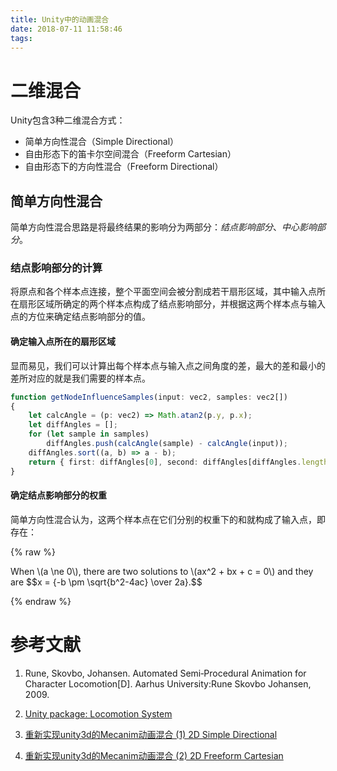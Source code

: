 ```yaml
---
title: Unity中的动画混合
date: 2018-07-11 11:58:46
tags:
---
```


# 二维混合

Unity包含3种二维混合方式：

* 简单方向性混合（Simple Directional）
* 自由形态下的笛卡尔空间混合（Freeform Cartesian）
* 自由形态下的方向性混合（Freeform Directional）

## 简单方向性混合

简单方向性混合思路是将最终结果的影响分为两部分：*结点影响部分*、*中心影响部分*。

### 结点影响部分的计算

将原点和各个样本点连接，整个平面空间会被分割成若干扇形区域，其中输入点所在扇形区域所确定的两个样本点构成了结点影响部分，并根据这两个样本点与输入点的方位来确定结点影响部分的值。

#### 确定输入点所在的扇形区域

显而易见，我们可以计算出每个样本点与输入点之间角度的差，最大的差和最小的差所对应的就是我们需要的样本点。

```ts
function getNodeInfluenceSamples(input: vec2, samples: vec2[])
{
    let calcAngle = (p: vec2) => Math.atan2(p.y, p.x);
    let diffAngles = [];
    for (let sample in samples)
        diffAngles.push(calcAngle(sample) - calcAngle(input));
    diffAngles.sort((a, b) => a - b);
    return { first: diffAngles[0], second: diffAngles[diffAngles.length - 1] };
}
```

#### 确定结点影响部分的权重

简单方向性混合认为，这两个样本点在它们分别的权重下的和就构成了输入点，即存在：

{% raw %}
<script src="http://cdn.mathjax.org/mathjax/latest/MathJax.js?config=TeX-AMS-MML_HTMLorMML"></script>
<p>
    When \(a \ne 0\), there are two solutions to \(ax^2 + bx + c = 0\) and they are
  $$x = {-b \pm \sqrt{b^2-4ac} \over 2a}.$$
</p>
{% endraw %}

# 参考文献

1. Rune, Skovbo, Johansen. Automated Semi‐Procedural Animation for Character Locomotion[D]. Aarhus University:Rune Skovbo Johansen, 2009.

1. [Unity package: Locomotion System](https://assetstore.unity.com/packages/tools/animation/locomotion-system-7135)

1. [重新实现unity3d的Mecanim动画混合 (1) 2D Simple Directional](https://segmentfault.com/a/1190000006792108)

1. [重新实现unity3d的Mecanim动画混合 (2) 2D Freeform Cartesian](https://segmentfault.com/a/1190000006859384)

<!-- {% raw %}
<canvas id="pdfcanvas" width="480" height="640">
	</canvas>

	<button id="prev">Previous</button>
	<button id="next">Next</button>
	&nbsp; &nbsp;
	<span>Page:
		<span id="page_num"></span> /
		<span id="page_count"></span>
	</span>

	<script src="http://mozilla.github.io/pdf.js/build/pdf.js"></script>
	<script src="/scripts/pdfviewer.js"> </script>
	<script>
		new PDFViewer("/resources/foundation.pdf");
	</script>
{% endraw %} -->

<!-- {% pdfviewer %} -->